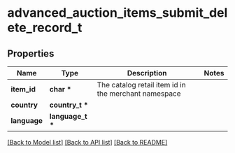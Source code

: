 # advanced_auction_items_submit_delete_record_t

## Properties
Name | Type | Description | Notes
------------ | ------------- | ------------- | -------------
**item_id** | **char \*** | The catalog retail item id in the merchant namespace | 
**country** | **country_t \*** |  | 
**language** | **language_t \*** |  | 

[[Back to Model list]](../README.md#documentation-for-models) [[Back to API list]](../README.md#documentation-for-api-endpoints) [[Back to README]](../README.md)


